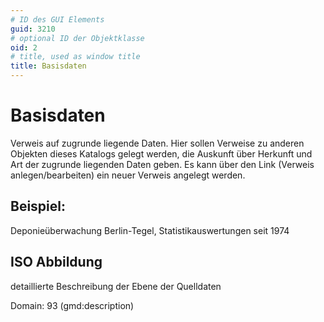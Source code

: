 ```yaml
---
# ID des GUI Elements
guid: 3210
# optional ID der Objektklasse
oid: 2
# title, used as window title
title: Basisdaten
---
```


# Basisdaten

Verweis auf zugrunde liegende Daten. Hier sollen Verweise zu anderen Objekten dieses Katalogs gelegt werden, die Auskunft über Herkunft und Art der zugrunde liegenden Daten geben. Es kann über den Link (Verweis anlegen/bearbeiten) ein neuer Verweis angelegt werden.

## Beispiel:

Deponieüberwachung Berlin-Tegel, Statistikauswertungen seit 1974

## ISO Abbildung

detaillierte Beschreibung der Ebene der Quelldaten

Domain: 93 (gmd:description)